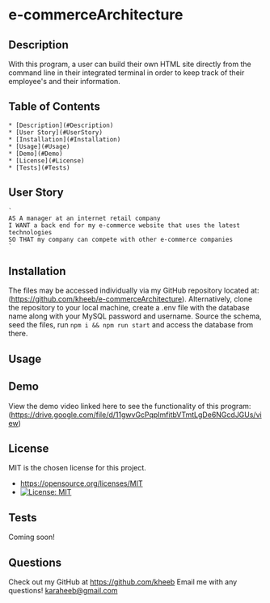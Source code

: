 # e-commerceArchitecture

## Description
  With this program, a user can build their own HTML site directly from the command line in their integrated terminal in order to keep track of their employee's and their information.

## Table of Contents
    * [Description](#Description)
    * [User Story](#UserStory)
    * [Installation](#Installation)
    * [Usage](#Usage)
    * [Demo](#Demo)
    * [License](#License)
    * [Tests](#Tests)

## User Story
    `
    AS A manager at an internet retail company
    I WANT a back end for my e-commerce website that uses the latest technologies
    SO THAT my company can compete with other e-commerce companies
    `

## Installation
  The files may be accessed individually via my GitHub repository located at: (https://github.com/kheeb/e-commerceArchitecture). Alternatively, clone the repository to your local machine, create a .env file with the database name along with your MySQL password and username. Source the schema, seed the files, run `npm i && npm run start` and access the database from there.

## Usage

  

## Demo  
  View the demo video linked here to see the functionality of this program:
    (https://drive.google.com/file/d/11gwvGcPqpImfitbVTmtLgDe6NGcdJGUs/view)

## License
  MIT is the chosen license for this project.
  * https://opensource.org/licenses/MIT
  * [![License: MIT](https://img.shields.io/badge/License-MIT-yellow.svg)](https://opensource.org/licenses/MIT)

## Tests
  Coming soon!

## Questions
  Check out my GitHub at https://github.com/kheeb
  Email me with any questions!
  karaheeb@gmail.com